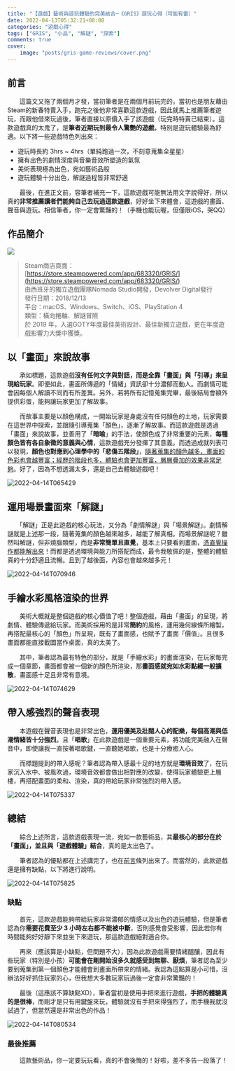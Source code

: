 ```yaml
---
title: "【遊戲】藝術與遊玩體驗的完美結合─《GRIS》遊玩心得（可能有雷）"
date: 2022-04-13T05:32:21+08:00
categories: "遊戲心得"
tags: ["GRIS", "小品", "解謎", "探索"]
comments: true
cover:
    image: "posts/gris-game-reviews/cover.png"
---
```


## 前言
　　這篇文又拖了兩個月才發，當初筆者是在兩個月前玩完的，當初也是朋友藉由Steam的新春特賣入手，跑完之後他非常喜歡這款遊戲，因此就馬上推薦筆者遊玩，而跟他借來玩過後，筆者直接以原價入手了該遊戲（玩完時特賣已結束）。這款遊戲真的太鬼了，是**筆者近期玩到最令人驚艷的遊戲**，特別是遊玩體驗最為舒適。以下將一些遊戲特色列出來：

- 遊玩時長約 3hrs ~ 4hrs（單純跑過一次，不刻意蒐集全星星）
- 擁有出色的劇情深度與音樂音效所塑造的氣氛
- 美術表現極為出色，宛如藝術品般
- 遊玩體驗十分出色，解謎過程皆非常舒適

　　最後，在進正文前，容筆者補充一下，這款遊戲可能無法用文字說得好，所以真的**非常推薦讀者們能夠自己去玩過這款遊戲**，好好坐下來體會，這遊戲的畫面、聲音與遊玩。相信筆者，你一定會驚豔的！（手機也能玩喔，但僅限iOS，哭QQ）

<!--more-->

## 作品簡介
![](cover.png)
> Steam商店頁面：[https://store.steampowered.com/app/683320/GRIS/](https://store.steampowered.com/app/683320/GRIS/)<br>
> 由西班牙的獨立遊戲團隊Nomada Studio開發，Devolver Digital發行<br>
> 發行日期：2018/12/13<br>
> 平台：macOS、Windows、Switch、iOS、PlayStation 4<br>
> 類型：橫向捲軸、解謎冒險<br>
> 於 2019 年，入選GOTY年度最佳美術設計、最佳新獨立遊戲，更在年度遊戲影響力大獎中獲獎。

## 以「畫面」來說故事
　　承如標題，這款遊戲**沒有任何文字與對話，而是全靠「畫面」與「引導」來呈現給玩家**。即便如此，畫面所傳遞的「情緒」資訊卻十分濃郁而動人。而劇情可能會因每個人解讀不同而有所差異。另外，若將所有記憶蒐集完畢，最後結局會額外提供彩蛋，能夠讓玩家更加了解故事。

　　而故事主要是以顏色構成，一開始玩家是身處沒有任何顏色的土地，玩家需要在這世界中探索，並跟隨引導蒐集「顏色」，逐漸了解故事。而這款遊戲是透過「畫面」來說故事，並善用了「**暗喻**」的手法，使顏色成了非常重要的元素，**每種顏色皆有各自象徵的意義與心情**，這款遊戲充分發揮了其意義。而透過成就列表可以發現，**顏色也對應到心理學中的「悲傷五階段」**，<u>隨著蒐集的顏色越多，畫面的色彩也會越豐富；經歷的階段也多，體驗也會更加豐富，層層疊加的效果非常足夠</u>。好了，因為不想透漏太多，還是自己去體驗遊戲吧！

![2022-04-14T065429](2022-04-14T065429.png)

## 運用場景畫面來「解謎」
　　「解謎」正是此遊戲的核心玩法，又分為「劇情解謎」與「場景解謎」。劇情解謎就是上述那一段，隨著蒐集的顏色越來越多，越能了解真相。而場景解謎呢？雖然叫解謎，但非燒腦類型，而是**非常簡單且直覺**，基本上只要看到畫面，<u>憑直覺操作都能解出來</u>！而都是透過環境與能力所搭配而成，最令我敬佩的是，整體的體驗真的十分舒適且流暢。且到了越後面，內容也會越來越多元！

![2022-04-14T070946](2022-04-14T070946.png)

## 手繪水彩風格渲染的世界
　　美術大概就是整個遊戲的核心價值了吧！整個遊戲，藉由「畫面」的呈現，將劇情、體驗傳遞給玩家。而美術採用的是非常**簡約**的風格，運用幾何線條所繪製，再搭配最核心的「顏色」所呈現，既有了畫面感，也賦予了畫面「價值」。且很多畫面都能直接截圖當作桌面，真的太美了。

　　其中，筆者認為最有特色的部分，就是「手繪水彩」的畫面渲染，在玩家每完成一個章節，畫面都會被一個新的顏色所渲染，那**畫面感就宛如水彩點綴一般擴散**，畫面感十足且非常有意境。

![2022-04-14T074629](2022-04-14T074629.png)

## 帶入感強烈的聲音表現
　　本遊戲在聲音表現也是非常出色，**運用優美及壯闊人心的配樂，每個高潮與低潮情緒皆十分強烈**。且「**唱歌**」在此款遊戲是一個重要元素，將功能完美融入在聲音中，即使讓我一直按著唱歌鍵，一直聽她唱歌，也是十分療癒人心。

　　而標題提到的帶入感呢？筆者認為帶入感最十足的地方就是**環境音效**了，在玩家沉入水中、被風吹過，環境音效都會做出相對應的改變，使得玩家體驗更上層樓，再搭配畫面的柔和、渲染，真的帶給玩家非常強烈的帶入感。

![2022-04-14T075337](2022-04-14T075337.png)

## 總結
　　綜合上述所言，這款遊戲表現一流，宛如一款藝術品，其**最核心的部分在於「畫面」，並且與「遊戲體驗」結合**，真的是太出色了。

　　筆者認為的優點都在上述講完了，也在[前言](#前言)條列出來了。而當然的，此款遊戲還是擁有缺點，以下將進行說明。

![2022-04-14T075825](2022-04-14T075825.png)

### 缺點

　　首先，這款遊戲能夠帶給玩家非常濃郁的情感以及出色的遊玩體驗，但是筆者認為你**需要花費至少 3 小時左右都不能被中斷**，否則感覺會受影響，因此若你有時間能夠好好靜下來並坐下來遊玩，那這款遊戲絕對適合你。

　　再來（應該算是小缺點，但問題不大），因為此款遊戲需要情緒醞釀，因此有些玩家（特別是小孩）**可能會在剛開始沒多久就感受到無聊、厭煩**，筆者認為至少要到蒐集到第一個顏色才能體會到畫面所帶來的情緒。我認為這點算是小可惜，沒辦法好好抓住玩家的心，但我想大多數玩家玩過後一定會非常驚豔的！

　　最後（這應該不算缺點XD），筆者當初是使用手把來進行遊戲，**手把的體驗真的是很棒**，而剛才是只有用鍵盤來玩，體驗就沒有手把來得強烈了，而手機我就沒試過了，但當然還是非常出色的作品！

![2022-04-14T080534](2022-04-14T080534.png)

### 最後推薦
　　這款藝術品，你一定要玩玩看，真的不會後悔的！好啦，差不多告一段落了！